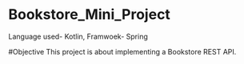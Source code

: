 # Bookstore_Mini_Project
 Language used- Kotlin, Framwoek- Spring
 
 #Objective
  This project is about implementing a Bookstore REST API.
